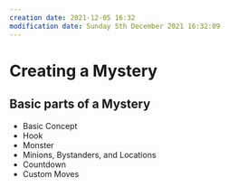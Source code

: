 ```yaml
---
creation date: 2021-12-05 16:32
modification date: Sunday 5th December 2021 16:32:09
---
```


# Creating a Mystery

## Basic parts of a Mystery
- Basic Concept
- Hook
- Monster
- Minions, Bystanders, and Locations
- Countdown
- Custom Moves